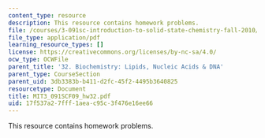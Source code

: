 ```yaml
---
content_type: resource
description: This resource contains homework problems.
file: /courses/3-091sc-introduction-to-solid-state-chemistry-fall-2010/17f537a27fff1aeac95c3f476e16ee66_MIT3_091SCF09_hw32.pdf
file_type: application/pdf
learning_resource_types: []
license: https://creativecommons.org/licenses/by-nc-sa/4.0/
ocw_type: OCWFile
parent_title: '32. Biochemistry: Lipids, Nucleic Acids & DNA'
parent_type: CourseSection
parent_uid: 3db3383b-b411-d2fc-45f2-4495b3640825
resourcetype: Document
title: MIT3_091SCF09_hw32.pdf
uid: 17f537a2-7fff-1aea-c95c-3f476e16ee66
---
```

This resource contains homework problems.